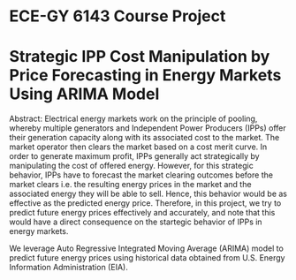 # ECE-GY 6143 Course Project
# Strategic IPP Cost Manipulation by Price Forecasting in Energy Markets Using ARIMA Model

Abstract: Electrical energy markets work on the principle of pooling, whereby multiple generators and Independent Power Producers (IPPs) offer their generation capacity along with its associated cost to the market. The market operator then clears the market based on a cost merit curve. In order to generate maximum profit, IPPs generally act strategically by manipulating the cost of offered energy. However, for this strategic behavior, IPPs have to forecast the market clearing outcomes before the market clears i.e. the resulting energy prices in the market and the associated energy they will be able to sell. Hence, this behavior would be as effective as the predicted energy price. Therefore, in this project, we try to predict future energy prices effectively and accurately, and note that this would have a direct consequence on the startegic behavior of IPPs in energy markets.

We leverage Auto Regressive Integrated Moving Average (ARIMA) model to predict future energy prices using historical data obtained from U.S. Energy Information Administration (EIA).
